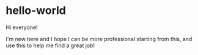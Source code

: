 # hello-world

Hi everyone!

I'm new here and I hope I can be more professional starting from this, and use this to help me find a great job!

